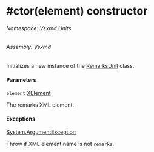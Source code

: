 <a name='M-Vsxmd-Units-RemarksUnit-#ctor-System-Xml-Linq-XElement-'></a>
# #ctor(element) constructor

###### Namespace:  Vsxmd.Units

###### Assembly:  Vsxmd

Initializes a new instance of the [RemarksUnit](././RemarksUnit.md) class.

#### Parameters

`element`  [XElement](https://docs.microsoft.com/dotnet/api/System.Xml.Linq.XElement)  

The remarks XML element.

#### Exceptions

[System.ArgumentException](https://docs.microsoft.com/dotnet/api/System.ArgumentException)  

Throw if XML element name is not `remarks`.
